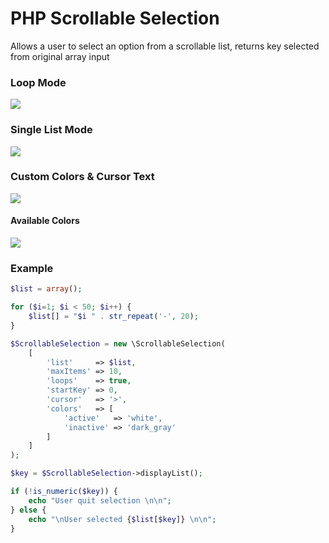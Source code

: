 # PHP Scrollable Selection

Allows a user to select an option from a scrollable list, returns key selected from original array input


### Loop Mode
![](https://media.giphy.com/media/5gWGJye0BUHC47j5jU/giphy.gif)

### Single List Mode
![](https://media.giphy.com/media/U7MywUAkiPBzswSD8N/giphy.gif)

### Custom Colors & Cursor Text
![](https://image.ibb.co/bTCgtA/php-scrollable-selection-colors.png)

#### Available Colors

![](https://image.ibb.co/mAaUfq/php-scrollable-selection-available-colors.png)

### Example
```PHP
$list = array();

for ($i=1; $i < 50; $i++) {
    $list[] = "$i " . str_repeat('-', 20);
}

$ScrollableSelection = new \ScrollableSelection(
    [
        'list'     => $list,
        'maxItems' => 10,
        'loops'    => true,
        'startKey' => 0,
        'cursor'   => '>',
        'colors'   => [
            'active'   => 'white',
            'inactive' => 'dark_gray'
        ]
    ]
);

$key = $ScrollableSelection->displayList();

if (!is_numeric($key)) {
    echo "User quit selection \n\n";
} else {
    echo "\nUser selected {$list[$key]} \n\n";
}
```